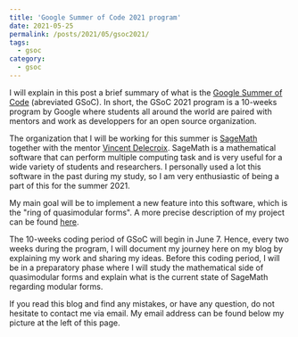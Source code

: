 ```yaml
---
title: 'Google Summer of Code 2021 program'
date: 2021-05-25
permalink: /posts/2021/05/gsoc2021/
tags:
  - gsoc
category:
  - gsoc
---
```


I will explain in this post a brief summary of what is the [Google Summer of Code](https://summerofcode.withgoogle.com/) (abreviated GSoC). In short, the GSoC 2021 program is a 10-weeks program by Google where students all around the world are paired with mentors and work as developpers for an open source organization.

The organization that I will be working for this summer is [SageMath](https://www.sagemath.org/) together with the mentor [Vincent Delecroix](https://www.labri.fr/perso/vdelecro/). SageMath is a mathematical software that can perform multiple computing task and is very useful for a wide variety of students and researchers. I personally used a lot this software in the past during my study, so I am very enthusiastic of being a part of this for the summer 2021.

My main goal will be to implement a new feature into this software, which is the "ring of quasimodular forms". A more precise description of my project can be found [here](/files/GSoC_project.pdf).

The 10-weeks coding period of GSoC will begin in June 7. Hence, every two weeks during the program, I will document my journey here on my blog by explaining my work and sharing my ideas. Before this coding period, I will be in a preparatory phase where I will study the mathematical side of quasimodular forms and explain what is the current state of SageMath regarding modular forms.

If you read this blog and find any mistakes, or have any question, do not hesitate to contact me via email. My email address can be found below my picture at the left of this page.

